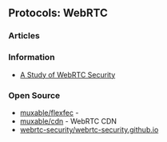## Protocols: WebRTC



### Articles



### Information
- [A Study of WebRTC Security](http://webrtc-security.github.io/)


### Open Source
- [muxable/flexfec](https://github.com/muxable/flexfec) - 
- [muxable/cdn](https://github.com/muxable/cdn) - WebRTC CDN
- [webrtc-security/webrtc-security.github.io](https://github.com/webrtc-security/webrtc-security.github.io) 
